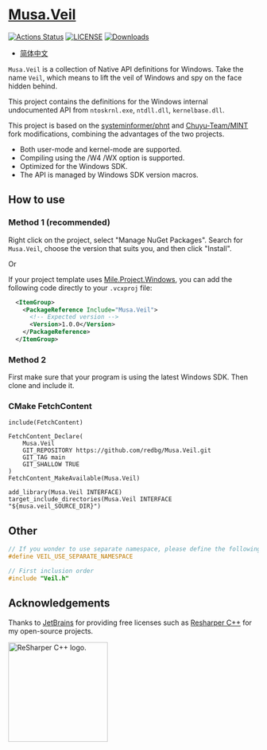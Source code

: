# [Musa.Veil](https://github.com/MiroKaku/Veil)

[![Actions Status](https://github.com/MiroKaku/Veil/workflows/Build/badge.svg)](https://github.com/MiroKaku/Veil/actions)
[![LICENSE](https://img.shields.io/badge/license-MIT-blue.svg)](https://github.com/MiroKaku/Veil/blob/main/LICENSE)
[![Downloads](https://img.shields.io/nuget/dt/Musa.Veil?logo=NuGet&logoColor=blue)](https://www.nuget.org/packages/Musa.Veil/)

* [简体中文](https://github.com/MiroKaku/Veil/blob/main/README.zh-CN.md)

`Musa.Veil` is a collection of Native API definitions for Windows. Take the name `Veil`, which means to lift the veil of Windows and spy on the face hidden behind.

This project contains the definitions for the Windows internal undocumented API from `ntoskrnl.exe`, `ntdll.dll`, `kernelbase.dll`.

This project is based on the [systeminformer/phnt](https://github.com/winsiderss/systeminformer/tree/master/phnt) and [Chuyu-Team/MINT](https://github.com/Chuyu-Team/MINT) fork modifications, combining the advantages of the two projects.

* Both user-mode and kernel-mode are supported.
* Compiling using the /W4 /WX option is supported.
* Optimized for the Windows SDK.
* The API is managed by Windows SDK version macros.

## How to use

### Method 1 (recommended)

Right click on the project, select "Manage NuGet Packages".
Search for `Musa.Veil`, choose the version that suits you, and then click "Install".

Or

If your project template uses [Mile.Project.Windows](https://github.com/ProjectMile/Mile.Project.Windows), you can add the following code directly to your `.vcxproj` file:

```XML
  <ItemGroup>
    <PackageReference Include="Musa.Veil">
      <!-- Expected version -->
      <Version>1.0.0</Version>
    </PackageReference>
  </ItemGroup>
```

### Method 2

First make sure that your program is using the latest Windows SDK.
Then clone and include it.

### CMake FetchContent

```
include(FetchContent)

FetchContent_Declare(
    Musa.Veil
    GIT_REPOSITORY https://github.com/redbg/Musa.Veil.git
    GIT_TAG main
    GIT_SHALLOW TRUE
)
FetchContent_MakeAvailable(Musa.Veil)

add_library(Musa.Veil INTERFACE)
target_include_directories(Musa.Veil INTERFACE "${musa.veil_SOURCE_DIR}")
```

## Other

```C
// If you wonder to use separate namespace, please define the following macro.
#define VEIL_USE_SEPARATE_NAMESPACE

// First inclusion order
#include "Veil.h"
```

## Acknowledgements

Thanks to [JetBrains](https://www.jetbrains.com/?from=meesong) for providing free licenses such as [Resharper C++](https://www.jetbrains.com/resharper-cpp/?from=meesong) for my open-source projects.

[<img src="https://resources.jetbrains.com/storage/products/company/brand/logos/ReSharperCPP_icon.png" alt="ReSharper C++ logo." width=200>](https://www.jetbrains.com/?from=meesong)

